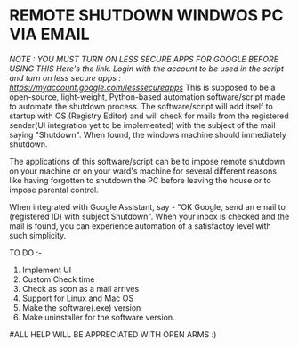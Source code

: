 # REMOTE SHUTDOWN WINDWOS PC VIA EMAIL

*NOTE : YOU MUST TURN ON LESS SECURE APPS FOR GOOGLE BEFORE USING THIS*
*Here's the link. Login with the account to be used in the script and turn on less secure apps : https://myaccount.google.com/lesssecureapps*
This is supposed to be a open-source, light-weight, Python-based automation software/script made to automate the shutdown process.
The software/script will add itself to startup with OS (Registry Editor) and will check for mails from the registered sender(UI integration yet to be implemented) with the subject of the mail saying "Shutdown". When found, the windows machine should immediately shutdown.

The applications of this software/script can be to impose remote shutdown on your machine or on your ward's machine for several different reasons like having forgotten to shutdown the PC before leaving the house or to impose parental control.

When integrated with Google Assistant, say - "OK Google, send an email to (registered ID) with subject Shutdown". When your inbox is checked and the mail is found, you can experience automation of a satisfactoy level with such simplicity.

TO DO :-
1. Implement UI
2. Custom Check time
3. Check as soon as a mail arrives
4. Support for Linux and Mac OS
5. Make the software(.exe) version
6. Make uninstaller for the software version.

#ALL HELP WILL BE APPRECIATED WITH OPEN ARMS :)
